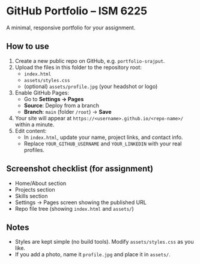 # GitHub Portfolio – ISM 6225

A minimal, responsive portfolio for your assignment.

## How to use

1. Create a new public repo on GitHub, e.g. `portfolio-srajput`.
2. Upload the files in this folder to the repository root:
   - `index.html`
   - `assets/styles.css`
   - (optional) `assets/profile.jpg` (your headshot or logo)
3. Enable GitHub Pages:
   - Go to **Settings → Pages**
   - **Source**: Deploy from a branch
   - **Branch**: `main` (folder `/root`) → **Save**
4. Your site will appear at `https://<username>.github.io/<repo-name>/` within a minute.
5. Edit content:
   - In `index.html`, update your name, project links, and contact info.
   - Replace `YOUR_GITHUB_USERNAME` and `YOUR_LINKEDIN` with your real profiles.

## Screenshot checklist (for assignment)
- Home/About section
- Projects section
- Skills section
- Settings → Pages screen showing the published URL
- Repo file tree (showing `index.html` and `assets/`)

## Notes
- Styles are kept simple (no build tools). Modify `assets/styles.css` as you like.
- If you add a photo, name it `profile.jpg` and place it in `assets/`.
